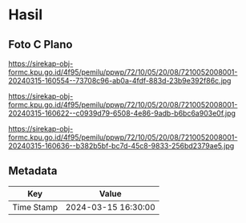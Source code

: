 # Hasil

## Foto C Plano

https://sirekap-obj-formc.kpu.go.id/4f95/pemilu/ppwp/72/10/05/20/08/7210052008001-20240315-160554--73708c96-ab0a-4fdf-883d-23b9e392f86c.jpg

https://sirekap-obj-formc.kpu.go.id/4f95/pemilu/ppwp/72/10/05/20/08/7210052008001-20240315-160622--c0939d79-6508-4e86-9adb-b6bc6a903e0f.jpg

https://sirekap-obj-formc.kpu.go.id/4f95/pemilu/ppwp/72/10/05/20/08/7210052008001-20240315-160636--b382b5bf-bc7d-45c8-9833-256bd2379ae5.jpg


## Metadata

| Key        | Value               |
| ---------- | ------------------- |
| Time Stamp | 2024-03-15 16:30:00 |



